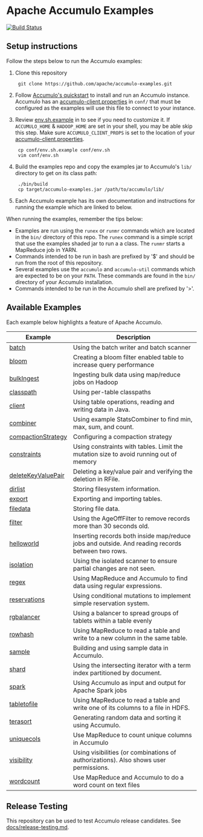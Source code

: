 <!--
Licensed to the Apache Software Foundation (ASF) under one or more
contributor license agreements.  See the NOTICE file distributed with
this work for additional information regarding copyright ownership.
The ASF licenses this file to You under the Apache License, Version 2.0
(the "License"); you may not use this file except in compliance with
the License.  You may obtain a copy of the License at

    http://www.apache.org/licenses/LICENSE-2.0

Unless required by applicable law or agreed to in writing, software
distributed under the License is distributed on an "AS IS" BASIS,
WITHOUT WARRANTIES OR CONDITIONS OF ANY KIND, either express or implied.
See the License for the specific language governing permissions and
limitations under the License.
-->
# Apache Accumulo Examples

[![Build Status][ti]][tl]

## Setup instructions

Follow the steps below to run the Accumulo examples:

1. Clone this repository

        git clone https://github.com/apache/accumulo-examples.git

2. Follow [Accumulo's quickstart][quickstart] to install and run an Accumulo instance.
   Accumulo has an [accumulo-client.properties] in `conf/` that must be configured as
   the examples will use this file to connect to your instance.

3. Review [env.sh.example] in to see if you need to customize it. If `ACCUMULO_HOME` & `HADOOP_HOME`
   are set in your shell, you may be able skip this step. Make sure `ACCUMULO_CLIENT_PROPS` is
   set to the location of your [accumulo-client.properties].

        cp conf/env.sh.example conf/env.sh
        vim conf/env.sh

3. Build the examples repo and copy the examples jar to Accumulo's `lib/` directory to get on its
   class path:

        ./bin/build
        cp target/accumulo-examples.jar /path/to/accumulo/lib/

4. Each Accumulo example has its own documentation and instructions for running the example which
   are linked to below.

When running the examples, remember the tips below:

* Examples are run using the `runex` or `runmr` commands which are located in the `bin/` directory
  of this repo. The `runex` command is a simple script that use the examples shaded jar to run a
  a class. The `runmr` starts a MapReduce job in YARN.
* Commands intended to be run in bash are prefixed by '$' and should be run from the root of this
  repository.
* Several examples use the `accumulo` and `accumulo-util` commands which are expected to be on your 
  `PATH`. These commands are found in the `bin/` directory of your Accumulo installation.
* Commands intended to be run in the Accumulo shell are prefixed by '>'.

## Available Examples

Each example below highlights a feature of Apache Accumulo.

| Example | Description |
|---------|-------------|
| [batch] | Using the batch writer and batch scanner |
| [bloom] | Creating a bloom filter enabled table to increase query performance |
| [bulkIngest] | Ingesting bulk data using map/reduce jobs on Hadoop |
| [classpath] | Using per-table classpaths |
| [client] | Using table operations, reading and writing data in Java. |
| [combiner] | Using example StatsCombiner to find min, max, sum, and count. |
| [compactionStrategy] | Configuring a compaction strategy |
| [constraints] | Using constraints with tables. Limit the mutation size to avoid running out of memory |
| [deleteKeyValuePair] | Deleting a key/value pair and verifying the deletion in RFile. |
| [dirlist] | Storing filesystem information. |
| [export] | Exporting and importing tables. |
| [filedata] | Storing file data. |
| [filter] | Using the AgeOffFilter to remove records more than 30 seconds old. |
| [helloworld] | Inserting records both inside map/reduce jobs and outside. And reading records between two rows. |
| [isolation] | Using the isolated scanner to ensure partial changes are not seen. |
| [regex] | Using MapReduce and Accumulo to find data using regular expressions. |
| [reservations] | Using conditional mutations to implement simple reservation system. |
| [rgbalancer] | Using a balancer to spread groups of tablets within a table evenly |
| [rowhash] | Using MapReduce to read a table and write to a new column in the same table. |
| [sample] | Building and using sample data in Accumulo. |
| [shard] | Using the intersecting iterator with a term index partitioned by document. |
| [spark] | Using Accumulo as input and output for Apache Spark jobs |
| [tabletofile] | Using MapReduce to read a table and write one of its columns to a file in HDFS. |
| [terasort] | Generating random data and sorting it using Accumulo. |
| [uniquecols] | Use MapReduce to count unique columns in Accumulo |
| [visibility] | Using visibilities (or combinations of authorizations). Also shows user permissions. |
| [wordcount] | Use MapReduce and Accumulo to do a word count on text files |

## Release Testing

This repository can be used to test Accumulo release candidates.  See
[docs/release-testing.md](docs/release-testing.md).

[quickstart]: https://accumulo.apache.org/docs/2.x/getting-started/quickstart
[accumulo-client.properties]: https://accumulo.apache.org/docs/2.x/configuration/files#accumulo-clientproperties
[env.sh.example]: conf/env.sh.example
[manual]: https://accumulo.apache.org/latest/accumulo_user_manual/
[batch]: docs/batch.md
[bloom]: docs/bloom.md
[bulkIngest]: docs/bulkIngest.md
[classpath]: docs/classpath.md
[client]: docs/client.md 
[combiner]: docs/combiner.md
[compactionStrategy]: docs/compactionStrategy.md
[constraints]: docs/constraints.md
[deleteKeyValuePair]: docs/deleteKeyValuePair.md
[dirlist]: docs/dirlist.md
[export]: docs/export.md
[filedata]: docs/filedata.md
[filter]: docs/filter.md
[helloworld]: docs/helloworld.md
[isolation]: docs/isolation.md
[maxmutation]: docs/maxmutation.md
[regex]: docs/regex.md
[reservations]: docs/reservations.md
[rgbalancer]: docs/rgbalancer.md
[rowhash]: docs/rowhash.md
[sample]: docs/sample.md
[shard]: docs/shard.md
[spark]: spark/README.md
[tabletofile]: docs/tabletofile.md
[terasort]: docs/terasort.md
[uniquecols]: docs/uniquecols.md
[visibility]: docs/visibility.md
[wordcount]: docs/wordcount.md
[ti]: https://github.com/apache/accumulo-examples/workflows/QA/badge.svg
[tl]: https://github.com/apache/accumulo-examples/actions
